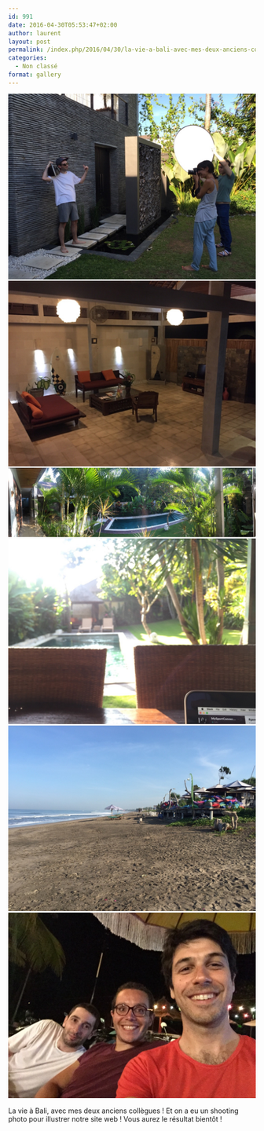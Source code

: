 ```yaml
---
id: 991
date: 2016-04-30T05:53:47+02:00
author: laurent
layout: post
permalink: /index.php/2016/04/30/la-vie-a-bali-avec-mes-deux-anciens-collegues/
categories:
  - Non classé
format: gallery
---
```

<img src="/images/2016/04/tumblr_o6fn1rGmqC1uuvt0bo1_1280.jpg" />
<img src="/images/2016/04/tumblr_o6fn1rGmqC1uuvt0bo2_1280.jpg" />
<img src="/images/2016/04/tumblr_o6fn1rGmqC1uuvt0bo3_1280.jpg" />
<img src="/images/2016/04/tumblr_o6fn1rGmqC1uuvt0bo4_1280.jpg" />
<img src="/images/2016/04/tumblr_o6fn1rGmqC1uuvt0bo5_1280.jpg" />
<img src="/images/2016/04/tumblr_o6fn1rGmqC1uuvt0bo6_1280.jpg" />

La vie à Bali, avec mes deux anciens collègues ! Et on a eu un shooting photo pour illustrer notre site web ! Vous aurez le résultat bientôt !